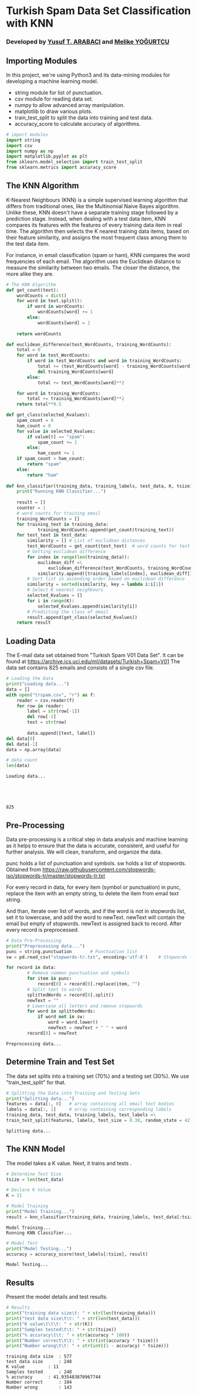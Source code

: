 # Turkish Spam Data Set Classification with KNN
### Developed by [Yusuf T. ARABACI](https://github.com/yusufarbc) and [Melike YOĞURTÇU](https://github.com/melikeyogurtcu)

## Importing Modules

In this project, we're using Python3 and its data-mining modules for developing a machine learning model.
- string module for list of punctuation.
- csv module for reading data set.
- numpy to allow advanced array manipulation.
- matplotlib to draw various plots.
- train_test_split to split the data into training and test data.
- accuracy_score to calculate accuracy of algorithms.


```python
# import modules
import string
import csv
import numpy as np 
import matplotlib.pyplot as plt
from sklearn.model_selection import train_test_split
from sklearn.metrics import accuracy_score
```

## The KNN Algorithm

K-Nearest Neighbours (KNN) is a simple supervised learning algorithm that differs from traditional ones, like the Multinomial Naive Bayes algorithm. Unlike these, KNN doesn't have a separate training stage followed by a prediction stage. Instead, when dealing with a test data item, KNN compares its features with the features of every training data item in real time. The algorithm then selects the K nearest training data items, based on their feature similarity, and assigns the most frequent class among them to the test data item.

For instance, in email classification (spam or ham), KNN compares the word frequencies of each email. The algorithm uses the Euclidean distance to measure the similarity between two emails. The closer the distance, the more alike they are.


```python
# The KNN Algorithm
def get_count(text):
    wordCounts = dict()
    for word in text.split():
        if word in wordCounts:
            wordCounts[word] += 1
        else:
            wordCounts[word] = 1
    
    return wordCounts

def euclidean_difference(test_WordCounts, training_WordCounts):
    total = 0
    for word in test_WordCounts:
        if word in test_WordCounts and word in training_WordCounts:
            total += (test_WordCounts[word] - training_WordCounts[word])**2
            del training_WordCounts[word]
        else:
            total += test_WordCounts[word]**2

    for word in training_WordCounts:
        total += training_WordCounts[word]**2
    return total**0.5

def get_class(selected_Kvalues):
    spam_count = 0
    ham_count = 0
    for value in selected_Kvalues:
        if value[0] == "spam":
            spam_count += 1
        else:
            ham_count += 1
    if spam_count > ham_count:
        return "spam"
    else:
        return "ham"
    
def knn_classifier(training_data, training_labels, test_data, K, tsize):
    print("Running KNN Classifier...")
    
    result = []
    counter = 1
    # word counts for training email
    training_WordCounts = [] 
    for training_text in training_data:
            training_WordCounts.append(get_count(training_text))
    for test_text in test_data:
        similarity = [] # List of euclidean distances
        test_WordCounts = get_count(test_text)  # word counts for test email
        # Getting euclidean difference 
        for index in range(len(training_data)):
            euclidean_diff =\
                euclidean_difference(test_WordCounts, training_WordCounts[index])
            similarity.append([training_labels[index], euclidean_diff])
        # Sort list in ascending order based on euclidean difference
        similarity = sorted(similarity, key = lambda i:i[1])
        # Select K nearest neighbours
        selected_Kvalues = [] 
        for i in range(K):
            selected_Kvalues.append(similarity[i])
        # Predicting the class of email
        result.append(get_class(selected_Kvalues))
    return result
```

## Loading Data

The E-mail data set obtained from "Turkish Spam V01 Data Set". It can be found at https://archive.ics.uci.edu/ml/datasets/Turkish+Spam+V01 The data set contains 825 emails and consists of a single csv file.


```python
# Loading the Data
print("Loading data...")
data = []
with open("trspam.csv", "r") as f:
    reader = csv.reader(f)
    for row in reader:
        label = str(row[-1])
        del row[-1]
        text = str(row)
        
        data.append([text, label])
del data[0]
del data[-1]
data = np.array(data)

# data count
len(data)
```

    Loading data...





    825



## Pre-Processing

Data pre-processing is a critical step in data analysis and machine learning as it helps to ensure that the data is accurate, consistent, and useful for further analysis. We will clean, transform, and organize the data.

punc holds a list of punctuation and symbols.
sw holds a list of stopwords. Obtained from https://raw.githubusercontent.com/stopwords-iso/stopwords-tr/master/stopwords-tr.txt

For every record in data, for every item (symbol or punctuation) in punc, replace the item with an empty string, to delete the item from email text string.

And than, iterate over list of words, and if the word is not in stopwords list, set it to lowercase, and add the word to newText. newText will contain the email but empty of stopwords. newText is assigned back to record. After every record is preprocessed.


```python
# Data Pre-Processing
print("Preprocessing data...")
punc = string.punctuation       # Punctuation list
sw = pd.read_csv("stopwords-tr.txt", encoding='utf-8')    # Stopwords list

for record in data:
        # Remove common punctuation and symbols
        for item in punc:
            record[0] = record[0].replace(item, "")
        # Split text to words
        splittedWords = record[0].split()
        newText = ""
        # Lowercase all letters and remove stopwords 
        for word in splittedWords:
            if word not in sw:
                word = word.lower()
                newText = newText + " " + word      
        record[0] = newText
```

    Preprocessing data...


## Determine Train and Test Set

The data set splits into a training set (70%) and a testing set (30%). We use "train_test_split" for that.


```python
# Splitting the Data into Training and Testing Sets
print("Splitting data...")
features = data[:, 0]   # array containing all email text bodies
labels = data[:, 1]     # array containing corresponding labels
training_data, test_data, training_labels, test_labels =\
train_test_split(features, labels, test_size = 0.30, random_state = 42)
```

    Splitting data...


## The KNN Model

The model takes a K value. Next, it trains and tests .


```python
# Determine Test Size
tsize = len(test_data)
```


```python
# Declare K Value
K = 11
```


```python
# Model Training
print("Model Training...")
result = knn_classifier(training_data, training_labels, test_data[:tsize], K, tsize) 
```

    Model Training...
    Running KNN Classifier...



```python
# Model Test
print("Model Testing...")
accuracy = accuracy_score(test_labels[:tsize], result)
```

    Model Testing...


## Results 

Present the model details and test results.


```python
# Results
print("training data size\t: " + str(len(training_data)))
print("test data size\t\t: " + str(len(test_data)))
print("K value\t\t\t: " + str(K))
print("Samples tested\t\t: " + str(tsize))
print("% accuracy\t\t: " + str(accuracy * 100))
print("Number correct\t\t: " + str(int(accuracy * tsize)))
print("Number wrong\t\t: " + str(int((1 - accuracy) * tsize)))
```

    training data size	: 577
    test data size		: 248
    K value			: 11
    Samples tested		: 248
    % accuracy		: 41.935483870967744
    Number correct		: 104
    Number wrong		: 143

